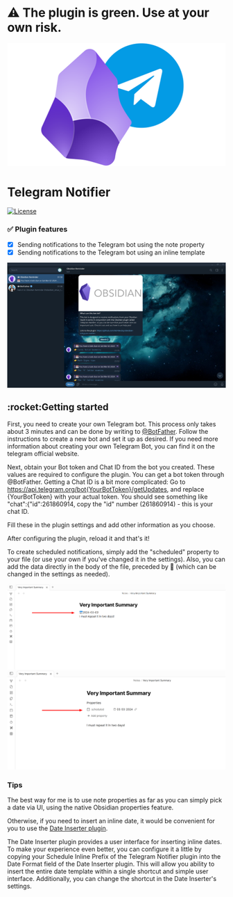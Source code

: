 # :warning: The plugin is green. Use at your own risk.

<img src="https://github.com/MirAlexSky/obsidian-telegram-notifier/blob/master/images/telegram-obsidian.png" width="800">

# Telegram Notifier
[![License](http://poser.pugx.org/miralexsky/ozon-logistics-api/license)](https://packagist.org/packages/miralexsky/ozon-logistics-api)

### :white_check_mark: Plugin features
- [X] Sending notifications to the Telegram bot using the note property
- [X] Sending notifications to the Telegram bot using an inline template

![screen-telegram](https://github.com/MirAlexSky/obsidian-telegram-notifier/blob/master/images/screen3.png "Screen Telegram")

<h2>:rocket:Getting started</h2>

First, you need to create your own Telegram bot.
This process only takes about 3 minutes and can be done by writing to [@BotFather](https://t.me/BotFather).
Follow the instructions to create a new bot and set it up as desired.
If you need more information about creating your own Telegram Bot, you can find it on the telegram official website.

Next, obtain your Bot token and Chat ID from the bot you created. These values are required to configure the plugin.
You can get a bot token through @BotFather. Getting a Chat ID is a bit more complicated: 
Go to https://api.telegram.org/bot{YourBotToken}/getUpdates, and replace {YourBotToken} with your actual token.
You should see something like "chat":{"id":261860914, copy the "id" number (261860914) - this is your chat ID.

Fill these in the plugin settings and add other information as you choose.

After configuring the plugin, reload it and that's it!

To create scheduled notifications, simply add the "scheduled"
property to your file (or use your own if you've changed it in the settings). 
Also, you can add the data directly in the body of the file, preceded by 📅 (which can be changed in the settings as needed).

![screen](https://github.com/MirAlexSky/obsidian-telegram-notifier/blob/master/images/screen1.png "Screen #1")
![screen](https://github.com/MirAlexSky/obsidian-telegram-notifier/blob/master/images/screen2.png "Screen #2")

### Tips

The best way for me is to use note properties as far as you
can simply pick a date via UI, using the native Obsidian properties feature.

Otherwise, if you need to insert an inline date, it would be convenient for you to use 
the [Date Inserter plugin](https://github.com/namikaze-40p/obsidian-date-inserter).

The Date Inserter plugin provides a user interface for inserting inline dates. 
To make your experience even better, you can configure it a little by copying 
your Schedule Inline Prefix of the Telegram Notifier plugin 
into the Date Format field of the Date Inserter plugin. 
This will allow you ability to insert the entire date template
within a single shortcut and simple user interface. 
Additionally, you can change the shortcut in the Date Inserter's settings.
